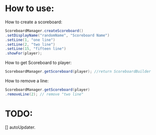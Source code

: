 # How to use:

How to create a scoreboard:

```java
ScoreboardManager.createScoreboard()
.setDisplayName("randomName", "Scoreboard Name")
.setLine(1, "one line")
.setLine(2, "two line")
.setLine(15, "fifteen line")
.showFor(player);
```

How to get Scoreboard to player:

```java
ScoreboardManager.getScoreboard(player); //return ScoreboardBuilder
```

How to remove a line:

```java
ScoreboardManager.getScoreboard(player)
.removeLine(2); // remove "two line"
```

# TODO:
[] autoUpdater.
